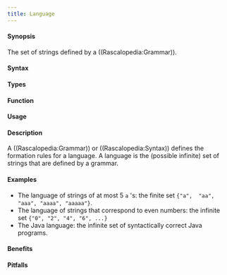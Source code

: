 ```yaml
---
title: Language
---
```


#### Synopsis

The set of strings defined by a ((Rascalopedia:Grammar)).

#### Syntax

#### Types

#### Function
       
#### Usage

#### Description

A ((Rascalopedia:Grammar)) or ((Rascalopedia:Syntax)) defines the formation rules for a language.
A language is the (possible infinite) set of strings that are defined by a grammar.

#### Examples

*  The language of strings of at most 5 `a` 's: the finite set `{"a",  "aa", "aaa", "aaaa", "aaaaa"}`.
*  The language of strings that correspond to even numbers: the infinite set `{"0", "2", "4", "6", ...}`
*  The Java language: the infinite set of syntactically correct Java programs.

#### Benefits

#### Pitfalls

